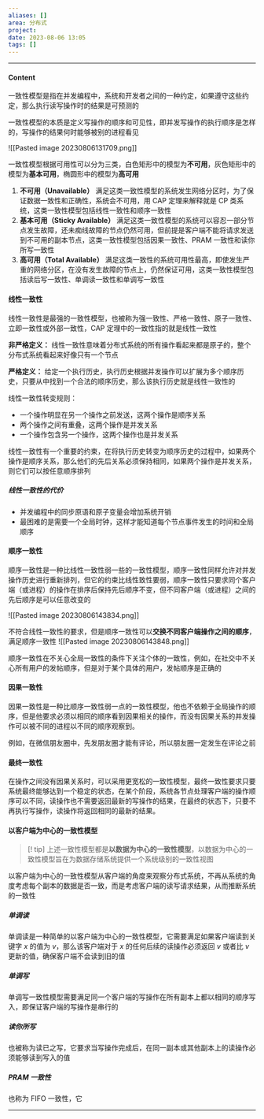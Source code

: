 ```yaml
---
aliases: []
area: 分布式
project: 
date: 2023-08-06 13:05
tags: []
---
```

---
#### Content
一致性模型是指在并发编程中，系统和开发者之间的一种约定，如果遵守这些约定，那么执行读写操作时的结果是可预测的

一致性模型的本质是定义写操作的顺序和可见性，即并发写操作的执行顺序是怎样的，写操作的结果何时能够被别的进程看见

![[Pasted image 20230806131709.png]]

一致性模型根据可用性可以分为三类，白色矩形中的模型为**不可用**，灰色矩形中的模型为**基本可用**，椭圆形中的模型为**高可用**

1. **不可用（Unavailable）**
    满足这类一致性模型的系统发生网络分区时，为了保证数据一致性和正确性，系统会不可用，用 CAP 定理来解释就是 CP 类系统，这类一致性模型包括线性一致性和顺序一致性
2. **基本可用（Sticky Available）**
    满足这类一致性模型的系统可以容忍一部分节点发生故障，还未痴线故障的节点仍然可用，但前提是客户端不能将请求发送到不可用的副本节点，这类一致性模型包括因果一致性、PRAM 一致性和读你所写一致性
3. **高可用（Total Available）**
    满足这类一致性的系统可用性最高，即使发生严重的网络分区，在没有发生故障的节点上，仍然保证可用，这类一致性模型包括读后写一致性、单调读一致性和单调写一致性

#### 线性一致性
线性一致性是最强的一致性模型，也被称为强一致性、严格一致性、原子一致性、立即一致性或外部一致性，CAP 定理中的一致性指的就是线性一致性

**非严格定义：**
线性一致性意味着分布式系统的所有操作看起来都是原子的，整个分布式系统看起来好像只有一个节点

**严格定义：**
给定一个执行历史，执行历史根据并发操作可以扩展为多个顺序历史，只要从中找到一个合法的顺序历史，那么该执行历史就是线性一致性的

线性一致性转变规则：
- 一个操作明显在另一个操作之前发送，这两个操作是顺序关系
- 两个操作之间有重叠，这两个操作是并发关系
- 一个操作包含另一个操作，这两个操作也是并发关系

线性一致性有一个重要的约束，在将执行历史转变为顺序历史的过程中，如果两个操作是顺序关系，那么他们的先后关系必须保持相同，如果两个操作是并发关系，则它们可以按任意顺序排列

##### 线性一致性的代价
- 并发编程中的同步原语和原子变量会增加系统开销
- 最困难的是需要一个全局时钟，这样才能知道每个节点事件发生的时间和全局顺序

#### 顺序一致性
顺序一致性是一种比线性一致性弱一些的一致性模型，顺序一致性同样允许对并发操作历史进行重新排列，但它的约束比线性致性要弱，顺序一致性只要求同个客户端（或进程）的操作在排序后保持先后顺序不变，但不同客户端（或进程）之间的先后顺序是可以任意改变的

![[Pasted image 20230806143834.png]]

不符合线性一致性的要求，但是顺序一致性可以**交换不同客户端操作之间的顺序**，满足顺序一致性
![[Pasted image 20230806143848.png]]

顺序一致性在不关心全局一致性的条件下关注个体的一致性，例如，在社交中不关心所有用户的发帖顺序，但是对于某个具体的用户，发帖顺序是正确的

#### 因果一致性
因果一致性是一种比顺序一致性弱一点的一致性模型，他也不依赖于全局操作的顺序，但是他要求必须以相同的顺序看到因果相关的操作，而没有因果关系的并发操作可以被不同的进程以不同的顺序观察到。

例如，在微信朋友圈中，先发朋友圈才能有评论，所以朋友圈一定发生在评论之前

#### 最终一致性
在操作之间没有因果关系时，可以采用更宽松的一致性模型，最终一致性要求只要系统最终能够达到一个稳定的状态，在某个阶段，系统各节点处理客户端的操作顺序可以不同，读操作也不需要返回最新的写操作的结果，在最终的状态下，只要不再执行写操作，读操作将返回相同的最新的结果。

#### 以客户端为中心的一致性模型
> [! tip] 
> 上述一致性模型都是**以数据为中心的一致性模型**，以数据为中心的一致性模型旨在为数据存储系统提供一个系统级别的一致性视图

以客户端为中心的一致性模型从客户端的角度来观察分布式系统，不再从系统的角度考虑每个副本的数据是否一致，而是考虑客户端的读写请求结果，从而推断系统的一致性

##### 单调读
单调读是一种简单的以客户端为中心的一致性模型，它需要满足如果客户端读到关键字 $x$ 的值为 $v$，那么该客户端对于 $x$ 的任何后续的读操作必须返回 $v$ 或者比 $v$ 更新的值，确保客户端不会读到旧的值

##### 单调写
单调写一致性模型需要满足同一个客户端的写操作在所有副本上都以相同的顺序写入，即保证客户端的写操作是串行的

##### 读你所写
也被称为读已之写，它要求当写操作完成后，在同一副本或其他副本上的读操作必须能够读到写入的值

##### PRAM 一致性
也称为 FIFO 一致性，它



---
